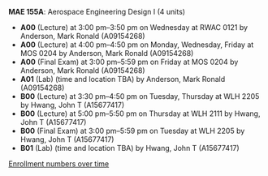 **MAE 155A**: Aerospace Engineering Design I (4 units)

- **A00** (Lecture) at 3:00 pm–3:50 pm on Wednesday at RWAC 0121 by Anderson, Mark Ronald (A09154268)
- **A00** (Lecture) at 4:00 pm–4:50 pm on Monday, Wednesday, Friday at MOS 0204 by Anderson, Mark Ronald (A09154268)
- **A00** (Final Exam) at 3:00 pm–5:59 pm on Friday at MOS 0204 by Anderson, Mark Ronald (A09154268)
- **A01** (Lab) (time and location TBA) by Anderson, Mark Ronald (A09154268)
- **B00** (Lecture) at 3:30 pm–4:50 pm on Tuesday, Thursday at WLH 2205 by Hwang, John T (A15677417)
- **B00** (Lecture) at 5:00 pm–5:50 pm on Thursday at WLH 2111 by Hwang, John T (A15677417)
- **B00** (Final Exam) at 3:00 pm–5:59 pm on Tuesday at WLH 2205 by Hwang, John T (A15677417)
- **B01** (Lab) (time and location TBA) by Hwang, John T (A15677417)

[Enrollment numbers over time](./MAE155A.tsv)

